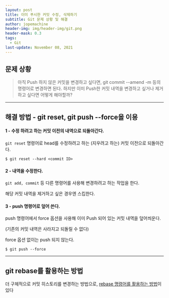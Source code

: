 ```yaml
---
layout: post
title: 이미 푸시한 커밋 수정, 삭제하기
subtitle: Git 문제 상황 및 해결
author: jopemachine
header-img: img/header-img/git.png
header-mask: 0.3
tags:
  - Git
last-update: November 08, 2021
---
```


## 문제 상황 

<blockquote>
아직 Push 하지 않은 커밋을 변경하고 싶다면, git commit --amend -m 등의 명령어로 변경하면 된다.
하지만 이미 Push한 커밋 내역을 변경하고 싶거나 제거하고 싶다면 어떻게 해야할까?
</blockquote>

<hr>

## 해결 방법 - git reset, git push --force을 이용


<h4>1 - 수정 하려고 하는 커밋 이전의 내역으로 되돌아간다.</h4>

`git reset` 명령어로 head를 수정하려고 하는 (지우려고 하는) 커밋 이전으로 되돌아간다.

~~~
$ git reset --hard <commit ID>
~~~

<h4>2 - 내역을 수정한다.</h4>

`git add, commit` 등 다른 명령어를 사용해 변경하려고 하는 작업을 한다.

해당 커밋 내역을 제거하고 싶은 경우엔 스킵한다.

<h4>3 - push 명령어로 덮어 쓴다.</h4>

push 명령어에서 force 옵션을 사용해 이미 Push 되어 있는 커밋 내역을 덮어씌운다.

(기존의 커밋 내역은 사라지고 되돌릴 수 없다)

force 옵션 없이는 push 되지 않는다. 

~~~
$ git push --force
~~~

<hr>

## git rebase를 활용하는 방법

더 구체적으로 커밋 히스토리를 변경하는 방법으로, [rebase 명령어를 활용하는 방법](https://jopemachine.github.io/2020/04/04/Git04/)이 있다
